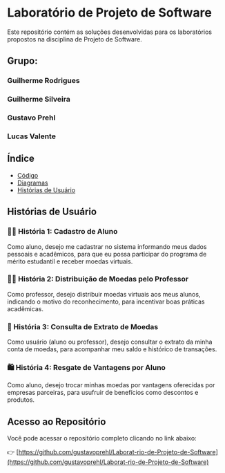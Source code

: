 # Laboratório de Projeto de Software

Este repositório contém as soluções desenvolvidas para os laboratórios propostos na disciplina de Projeto de Software.

## Grupo:

### Guilherme Rodrigues
### Guilherme Silveira
### Gustavo Prehl
### Lucas Valente

## Índice

- [Código](https://github.com/gustavoprehl/Laborat-rio-de-Projeto-de-Software/tree/Lab03/Lab%20-%2003/C%C3%B3digo/frontend/project)
- [Diagramas](https://github.com/gustavoprehl/Laborat-rio-de-Projeto-de-Software/tree/Lab03/Lab%20-%2003/Diagramas)
- [Histórias de Usuário](https://github.com/gustavoprehl/Laborat-rio-de-Projeto-de-Software/blob/Lab03/Lab%20-%2003/historiasusuario.md)

## Histórias de Usuário

### 🧑‍🎓 História 1: Cadastro de Aluno
Como aluno, desejo me cadastrar no sistema informando meus dados pessoais e acadêmicos, para que eu possa participar do programa de mérito estudantil e receber moedas virtuais.

### 👨‍🏫 História 2: Distribuição de Moedas pelo Professor
Como professor, desejo distribuir moedas virtuais aos meus alunos, indicando o motivo do reconhecimento, para incentivar boas práticas acadêmicas.

### 📄 História 3: Consulta de Extrato de Moedas
Como usuário (aluno ou professor), desejo consultar o extrato da minha conta de moedas, para acompanhar meu saldo e histórico de transações.

### 🛍️ História 4: Resgate de Vantagens por Aluno
Como aluno, desejo trocar minhas moedas por vantagens oferecidas por empresas parceiras, para usufruir de benefícios como descontos e produtos.

## Acesso ao Repositório

Você pode acessar o repositório completo clicando no link abaixo:

👉 [https://github.com/gustavoprehl/Laborat-rio-de-Projeto-de-Software](https://github.com/gustavoprehl/Laborat-rio-de-Projeto-de-Software)


